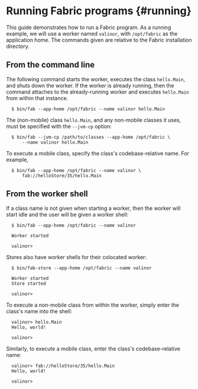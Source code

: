 Running Fabric programs {#running}
=======================
This guide demonstrates how to run a Fabric program. As a running
example, we will use a worker named `valinor`, with `/opt/fabric` as the
application home. The commands given are relative to the Fabric
installation directory.

From the command line
---------------------
The following command starts the worker, executes the class
`hello.Main`, and shuts down the worker. If the worker is already
running, then the command attaches to the already-running worker and
executes `hello.Main` from within that instance.
~~~
  $ bin/fab --app-home /opt/fabric --name valinor hello.Main
~~~

The (non-mobile) class `hello.Main`, and any non-mobile classes it uses,
must be specified with the `--jvm-cp` option:
~~~
  $ bin/fab --jvm-cp /path/to/classes --app-home /opt/fabric \
      --name valinor hello.Main
~~~

To execute a mobile class, specify the class's codebase-relative name.
For example,
~~~
  $ bin/fab --app-home /opt/fabric --name valinor \
      fab://helloStore/35/hello.Main
~~~

From the worker shell
---------------------
If a class name is not given when starting a worker, then the worker
will start idle and the user will be given a worker shell:
~~~
  $ bin/fab --app-home /opt/fabric --name valinor

  Worker started

  valinor>
~~~

Stores also have worker shells for their colocated worker:
~~~
  $ bin/fab-store --app-home /opt/fabric --name valinor

  Worker started
  Store started

  valinor>
~~~

To execute a non-mobile class from within the worker, simply enter the
class's name into the shell:
~~~
  valinor> hello.Main
  Hello, world!

  valinor>
~~~

Similarly, to execute a mobile class, enter the class's
codebase-relative name:
~~~
  valinor> fab://helloStore/35/hello.Main
  Hello, world!

  valinor>
~~~
